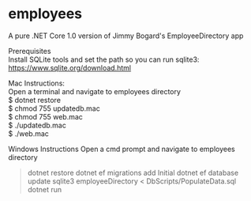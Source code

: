 # employees
A pure .NET Core 1.0 version of Jimmy Bogard's EmployeeDirectory app  

Prerequisites  
Install SQLite tools and set the path so you can run sqlite3: https://www.sqlite.org/download.html  
  
Mac Instructions:  
Open a terminal and navigate to employees directory  
$ dotnet restore  
$ chmod 755 updatedb.mac  
$ chmod 755 web.mac  
$ ./updatedb.mac  
$ ./web.mac  

Windows Instructions
Open a cmd prompt and navigate to employees directory  
> dotnet restore
> dotnet ef migrations add Initial
> dotnet ef database update
> sqlite3 employeeDirectory < DbScripts/PopulateData.sql
> dotnet run